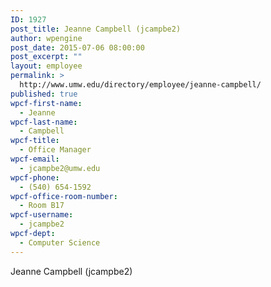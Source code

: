 ```yaml
---
ID: 1927
post_title: Jeanne Campbell (jcampbe2)
author: wpengine
post_date: 2015-07-06 08:00:00
post_excerpt: ""
layout: employee
permalink: >
  http://www.umw.edu/directory/employee/jeanne-campbell/
published: true
wpcf-first-name:
  - Jeanne
wpcf-last-name:
  - Campbell
wpcf-title:
  - Office Manager
wpcf-email:
  - jcampbe2@umw.edu
wpcf-phone:
  - (540) 654-1592
wpcf-office-room-number:
  - Room B17
wpcf-username:
  - jcampbe2
wpcf-dept:
  - Computer Science
---
```

Jeanne Campbell (jcampbe2)